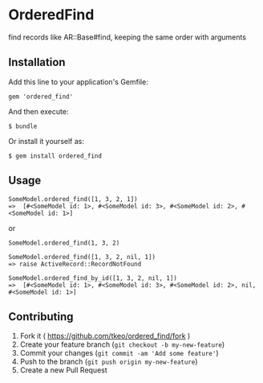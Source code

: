 # OrderedFind

find records like AR::Base#find, keeping the same order with arguments

## Installation

Add this line to your application's Gemfile:

    gem 'ordered_find'

And then execute:

    $ bundle

Or install it yourself as:

    $ gem install ordered_find

## Usage

```
SomeModel.ordered_find([1, 3, 2, 1])
=>  [#<SomeModel id: 1>, #<SomeModel id: 3>, #<SomeModel id: 2>, #<SomeModel id: 1>]
```
or
```
SomeModel.ordered_find(1, 3, 2)
```

```
SomeModel.ordered_find([1, 3, 2, nil, 1])
=> raise ActiveRecord::RecordNotFound
```

```
SomeModel.ordered_find_by_id([1, 3, 2, nil, 1])
=>  [#<SomeModel id: 1>, #<SomeModel id: 3>, #<SomeModel id: 2>, nil, #<SomeModel id: 1>]
```


## Contributing

1. Fork it ( https://github.com/tkeo/ordered_find/fork )
2. Create your feature branch (`git checkout -b my-new-feature`)
3. Commit your changes (`git commit -am 'Add some feature'`)
4. Push to the branch (`git push origin my-new-feature`)
5. Create a new Pull Request
